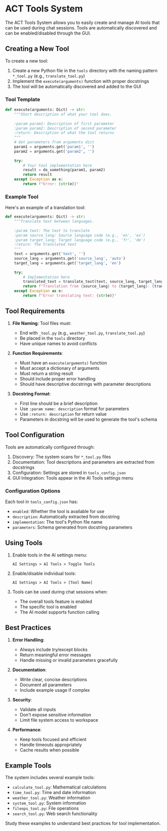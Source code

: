 # ACT Tools System

The ACT Tools System allows you to easily create and manage AI tools that can be used during chat sessions. Tools are automatically discovered and can be enabled/disabled through the GUI.

## Creating a New Tool

To create a new tool:

1. Create a new Python file in the `tools` directory with the naming pattern `*_tool.py` (e.g., `translate_tool.py`)
2. Implement the `execute(arguments)` function with proper docstrings
3. The tool will be automatically discovered and added to the GUI

### Tool Template

```python
def execute(arguments: Dict) -> str:
    """Short description of what your tool does.
    
    :param param1: Description of first parameter
    :param param2: Description of second parameter
    :return: Description of what the tool returns
    """
    # Get parameters from arguments dict
    param1 = arguments.get('param1', '')
    param2 = arguments.get('param2', '')
    
    try:
        # Your tool implementation here
        result = do_something(param1, param2)
        return result
    except Exception as e:
        return f"Error: {str(e)}"
```

### Example Tool

Here's an example of a translation tool:

```python
def execute(arguments: Dict) -> str:
    """Translate text between languages.
    
    :param text: The text to translate
    :param source_lang: Source language code (e.g., 'en', 'es')
    :param target_lang: Target language code (e.g., 'fr', 'de')
    :return: The translated text
    """
    text = arguments.get('text', '')
    source_lang = arguments.get('source_lang', 'auto')
    target_lang = arguments.get('target_lang', 'en')
    
    try:
        # Implementation here
        translated_text = translate_text(text, source_lang, target_lang)
        return f"Translation from {source_lang} to {target_lang}: {translated_text}"
    except Exception as e:
        return f"Error translating text: {str(e)}"
```

## Tool Requirements

1. **File Naming**: Tool files must:
   - End with `_tool.py` (e.g., `weather_tool.py`, `translate_tool.py`)
   - Be placed in the `tools` directory
   - Have unique names to avoid conflicts

2. **Function Requirements**:
   - Must have an `execute(arguments)` function
   - Must accept a dictionary of arguments
   - Must return a string result
   - Should include proper error handling
   - Should have descriptive docstrings with parameter descriptions

3. **Docstring Format**:
   - First line should be a brief description
   - Use `:param name: description` format for parameters
   - Use `:return: description` for return value
   - Parameters in docstring will be used to generate the tool's schema

## Tool Configuration

Tools are automatically configured through:
1. Discovery: The system scans for `*_tool.py` files
2. Documentation: Tool descriptions and parameters are extracted from docstrings
3. Configuration: Settings are stored in `tools_config.json`
4. GUI Integration: Tools appear in the AI Tools settings menu

### Configuration Options

Each tool in `tools_config.json` has:
- `enabled`: Whether the tool is available for use
- `description`: Automatically extracted from docstring
- `implementation`: The tool's Python file name
- `parameters`: Schema generated from docstring parameters

## Using Tools

1. Enable tools in the AI settings menu:
   ```
   AI Settings > AI Tools > Toggle Tools
   ```

2. Enable/disable individual tools:
   ```
   AI Settings > AI Tools > [Tool Name]
   ```

3. Tools can be used during chat sessions when:
   - The overall tools feature is enabled
   - The specific tool is enabled
   - The AI model supports function calling

## Best Practices

1. **Error Handling**:
   - Always include try/except blocks
   - Return meaningful error messages
   - Handle missing or invalid parameters gracefully

2. **Documentation**:
   - Write clear, concise descriptions
   - Document all parameters
   - Include example usage if complex

3. **Security**:
   - Validate all inputs
   - Don't expose sensitive information
   - Limit file system access to workspace

4. **Performance**:
   - Keep tools focused and efficient
   - Handle timeouts appropriately
   - Cache results when possible

## Example Tools

The system includes several example tools:
- `calculate_tool.py`: Mathematical calculations
- `time_tool.py`: Time and date information
- `weather_tool.py`: Weather information
- `system_tool.py`: System information
- `fileops_tool.py`: File operations
- `search_tool.py`: Web search functionality

Study these examples to understand best practices for tool implementation. 